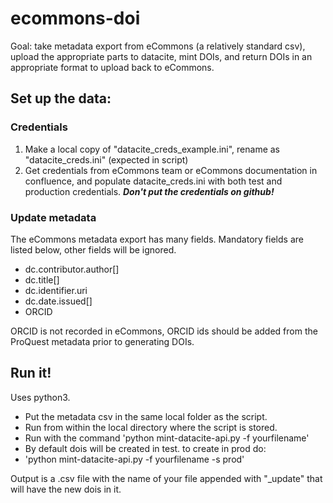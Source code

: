 # ecommons-doi
Goal: take metadata export from eCommons (a relatively standard csv), upload the appropriate parts to datacite, mint DOIs, and return DOIs in an appropriate format to upload back to eCommons.

## Set up the data:
### Credentials
1. Make a local copy of "datacite_creds_example.ini", rename as "datacite_creds.ini" (expected in script)
2. Get credentials from eCommons team or eCommons documentation in confluence, and populate datacite_creds.ini with both test and production credentials. 
***Don't put the credentials on github!***

### Update metadata


The eCommons metadata export has many fields. Mandatory fields are listed below, other fields will be ignored.

- dc.contributor.author[]
- dc.title[]
- dc.identifier.uri
- dc.date.issued[]
- ORCID

ORCID is not recorded in eCommons, ORCID ids should be added from the ProQuest metadata prior to generating DOIs.

## Run it!
Uses python3. 
- Put the metadata csv in the same local folder as the script. 
- Run from within the local directory where the script is stored.
- Run with the command 'python mint-datacite-api.py -f yourfilename'
- By default dois will be created in test. to create in prod do:
- 'python mint-datacite-api.py -f yourfilename -s prod'

Output is a .csv file with the name of your file appended with "_update" that will have the new dois in it.
